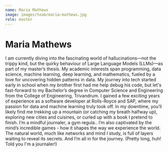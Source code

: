 ```yaml
---
name: Maria Mathews
image: images/team/maria-mathews.jpg
role: master
---
```


# Maria Mathews

I am currently diving into the fascinating world of hallucinations—not the trippy kind, but the quirky behaviour of Large Language Models (LLMs)—as part of my master’s thesis. My academic interests span programming, data science, machine learning, deep learning, and mathematics, fueled by a love for uncovering hidden patterns in data.
My journey into tech started early in school when my brother first had me help debug his code, but let's fast-forward to my Bachelor’s degree in Computer Science and Engineering from the College of Engineering, Trivandrum. I gained a few exciting years of experience as a software developer at Rolls-Royce and SAP, where my passion for data and machine learning truly took off.
In my downtime, you’ll likely find me trekking up a mountain (or catching my breath halfway up), exploring new cities and cuisines, or curled up with a book I pretend to finish. I’m a mindful journaler, a gym regula.. I’m also captivated by the mind’s incredible games - how it shapes the way we experience the world.
The natural world, much like networks and mind I study, is full of layers waiting to reveal its secrets. And I’m all in for the journey.
(Pretty long, huh! Told you I'm a journaler!)

